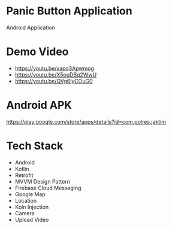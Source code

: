 # Panic Button Application

Android Application

# Demo Video

- https://youtu.be/xapo3Apwmog
- https://youtu.be/X5ouDBq2WwU
- https://youtu.be/QVg6lyCOuG0


# Android APK

https://play.google.com/store/apps/details?id=com.polres.jaktim

# Tech Stack

- Android
- Kotlin
- Retrofit
- MVVM Design Pattern
- Firebase Cloud Messaging
- Google Map
- Location
- Koin Injection
- Camera
- Upload Video
